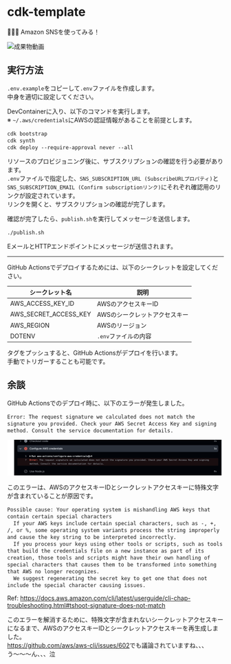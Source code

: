 # cdk-template

🏸🏸🏸 Amazon SNSを使ってみる！  

![成果物動画](./fruit.gif)  

## 実行方法

`.env.example`をコピーして`.env`ファイルを作成します。  
中身を適切に設定してください。  

DevContainerに入り、以下のコマンドを実行します。  
※ `~/.aws/credentials`にAWSの認証情報があることを前提とします。  

```shell
cdk bootstrap
cdk synth
cdk deploy --require-approval never --all
```

リソースのプロビジョニング後に、サブスクリプションの確認を行う必要があります。  
`.env`ファイルで指定した、`SNS_SUBSCRIPTION_URL (SubscribeURLプロパティ)`と`SNS_SUBSCRIPTION_EMAIL (Confirm subscriptionリンク)`にそれぞれ確認用のリンクが設定されています。  
リンクを開くと、サブスクリプションの確認が完了します。  

確認が完了したら、`publish.sh`を実行してメッセージを送信します。  

```shell
./publish.sh
```

EメールとHTTPエンドポイントにメッセージが送信されます。  

---

GitHub Actionsでデプロイするためには、以下のシークレットを設定してください。  

| シークレット名 | 説明 |
| --- | --- |
| AWS_ACCESS_KEY_ID | AWSのアクセスキーID |
| AWS_SECRET_ACCESS_KEY | AWSのシークレットアクセスキー |
| AWS_REGION | AWSのリージョン |
| DOTENV | `.env`ファイルの内容 |

タグをプッシュすると、GitHub Actionsがデプロイを行います。  
手動でトリガーすることも可能です。  

## 余談

GitHub Actionsでのデプロイ時に、以下のエラーが発生しました。  

```error
Error: The request signature we calculated does not match the signature you provided. Check your AWS Secret Access Key and signing method. Consult the service documentation for details.
```

![エラー](./error.png)  

このエラーは、AWSのアクセスキーIDとシークレットアクセスキーに特殊文字が含まれていることが原因です。  

```text
Possible cause: Your operating system is mishandling AWS keys that contain certain special characters
  If your AWS keys include certain special characters, such as -, +, /, or %, some operating system variants process the string improperly and cause the key string to be interpreted incorrectly.
  If you process your keys using other tools or scripts, such as tools that build the credentials file on a new instance as part of its creation, those tools and scripts might have their own handling of special characters that causes them to be transformed into something that AWS no longer recognizes.
  We suggest regenerating the secret key to get one that does not include the special character causing issues.
```
Ref: <https://docs.aws.amazon.com/cli/latest/userguide/cli-chap-troubleshooting.html#tshoot-signature-does-not-match>  

このエラーを解消するために、特殊文字が含まれないシークレットアクセスキーになるまで、AWSのアクセスキーIDとシークレットアクセスキーを再生成しました。  
<https://github.com/aws/aws-cli/issues/602>でも議論されていますね、、、  
う〜〜〜ん、、、泣  
